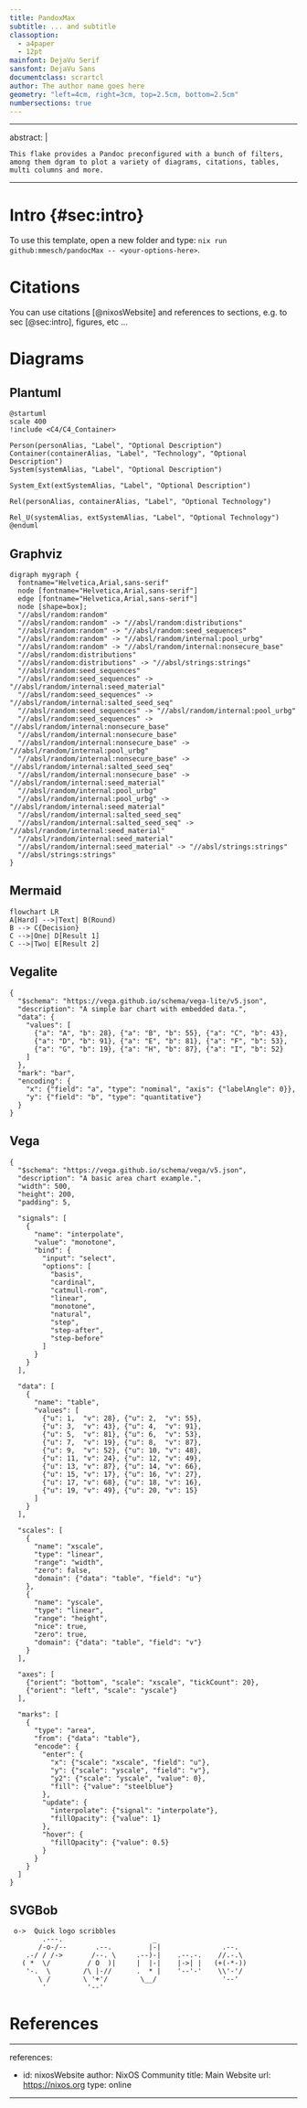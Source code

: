 ```yaml
---
title: PandoxMax
subtitle: ... and subtitle
classoption:
  - a4paper
  - 12pt
mainfont: DejaVu Serif
sansfont: DejaVu Sans
documentclass: scrartcl
author: The author name goes here
geometry: "left=4cm, right=3cm, top=2.5cm, bottom=2.5cm"
numbersections: true
---
```


---
abstract: |

    This flake provides a Pandoc preconfigured with a bunch of filters, among them dgram to plot a variety of diagrams, citations, tables, multi columns and more.

---

# Intro {#sec:intro}

To use this template, open a new folder and type: `nix run github:mmesch/pandocMax -- <your-options-here>`.

# Citations

You can use citations [@nixosWebsite] and references to sections, e.g. to sec [@sec:intro], figures, etc ...

# Diagrams

## Plantuml

```{.dgram converter=Plantuml filetype=png width=50% showcode=true}
@startuml
scale 400
!include <C4/C4_Container>

Person(personAlias, "Label", "Optional Description")
Container(containerAlias, "Label", "Technology", "Optional Description")
System(systemAlias, "Label", "Optional Description")

System_Ext(extSystemAlias, "Label", "Optional Description")

Rel(personAlias, containerAlias, "Label", "Optional Technology")

Rel_U(systemAlias, extSystemAlias, "Label", "Optional Technology")
@enduml
```
## Graphviz

``` {.dgram converter=GraphViz}
digraph mygraph {
  fontname="Helvetica,Arial,sans-serif"
  node [fontname="Helvetica,Arial,sans-serif"]
  edge [fontname="Helvetica,Arial,sans-serif"]
  node [shape=box];
  "//absl/random:random"
  "//absl/random:random" -> "//absl/random:distributions"
  "//absl/random:random" -> "//absl/random:seed_sequences"
  "//absl/random:random" -> "//absl/random/internal:pool_urbg"
  "//absl/random:random" -> "//absl/random/internal:nonsecure_base"
  "//absl/random:distributions"
  "//absl/random:distributions" -> "//absl/strings:strings"
  "//absl/random:seed_sequences"
  "//absl/random:seed_sequences" -> "//absl/random/internal:seed_material"
  "//absl/random:seed_sequences" -> "//absl/random/internal:salted_seed_seq"
  "//absl/random:seed_sequences" -> "//absl/random/internal:pool_urbg"
  "//absl/random:seed_sequences" -> "//absl/random/internal:nonsecure_base"
  "//absl/random/internal:nonsecure_base"
  "//absl/random/internal:nonsecure_base" -> "//absl/random/internal:pool_urbg"
  "//absl/random/internal:nonsecure_base" -> "//absl/random/internal:salted_seed_seq"
  "//absl/random/internal:nonsecure_base" -> "//absl/random/internal:seed_material"
  "//absl/random/internal:pool_urbg"
  "//absl/random/internal:pool_urbg" -> "//absl/random/internal:seed_material"
  "//absl/random/internal:salted_seed_seq"
  "//absl/random/internal:salted_seed_seq" -> "//absl/random/internal:seed_material"
  "//absl/random/internal:seed_material"
  "//absl/random/internal:seed_material" -> "//absl/strings:strings"
  "//absl/strings:strings"
}
```

## Mermaid

```{.dgram converter=Mermaid filetype=pdf}
flowchart LR
A[Hard] -->|Text| B(Round)
B --> C{Decision}
C -->|One| D[Result 1]
C -->|Two| E[Result 2]
```

## Vegalite

``` {.dgram converter=VegaLite filetype=pdf extraOptions="-s0.25"}
{
  "$schema": "https://vega.github.io/schema/vega-lite/v5.json",
  "description": "A simple bar chart with embedded data.",
  "data": {
    "values": [
      {"a": "A", "b": 28}, {"a": "B", "b": 55}, {"a": "C", "b": 43},
      {"a": "D", "b": 91}, {"a": "E", "b": 81}, {"a": "F", "b": 53},
      {"a": "G", "b": 19}, {"a": "H", "b": 87}, {"a": "I", "b": 52}
    ]
  },
  "mark": "bar",
  "encoding": {
    "x": {"field": "a", "type": "nominal", "axis": {"labelAngle": 0}},
    "y": {"field": "b", "type": "quantitative"}
  }
}
```

## Vega

``` {.dgram converter=Vega filetype=pdf}
{
  "$schema": "https://vega.github.io/schema/vega/v5.json",
  "description": "A basic area chart example.",
  "width": 500,
  "height": 200,
  "padding": 5,

  "signals": [
    {
      "name": "interpolate",
      "value": "monotone",
      "bind": {
        "input": "select",
        "options": [
          "basis",
          "cardinal",
          "catmull-rom",
          "linear",
          "monotone",
          "natural",
          "step",
          "step-after",
          "step-before"
        ]
      }
    }
  ],

  "data": [
    {
      "name": "table",
      "values": [
        {"u": 1,  "v": 28}, {"u": 2,  "v": 55},
        {"u": 3,  "v": 43}, {"u": 4,  "v": 91},
        {"u": 5,  "v": 81}, {"u": 6,  "v": 53},
        {"u": 7,  "v": 19}, {"u": 8,  "v": 87},
        {"u": 9,  "v": 52}, {"u": 10, "v": 48},
        {"u": 11, "v": 24}, {"u": 12, "v": 49},
        {"u": 13, "v": 87}, {"u": 14, "v": 66},
        {"u": 15, "v": 17}, {"u": 16, "v": 27},
        {"u": 17, "v": 68}, {"u": 18, "v": 16},
        {"u": 19, "v": 49}, {"u": 20, "v": 15}
      ]
    }
  ],

  "scales": [
    {
      "name": "xscale",
      "type": "linear",
      "range": "width",
      "zero": false,
      "domain": {"data": "table", "field": "u"}
    },
    {
      "name": "yscale",
      "type": "linear",
      "range": "height",
      "nice": true,
      "zero": true,
      "domain": {"data": "table", "field": "v"}
    }
  ],

  "axes": [
    {"orient": "bottom", "scale": "xscale", "tickCount": 20},
    {"orient": "left", "scale": "yscale"}
  ],

  "marks": [
    {
      "type": "area",
      "from": {"data": "table"},
      "encode": {
        "enter": {
          "x": {"scale": "xscale", "field": "u"},
          "y": {"scale": "yscale", "field": "v"},
          "y2": {"scale": "yscale", "value": 0},
          "fill": {"value": "steelblue"}
        },
        "update": {
          "interpolate": {"signal": "interpolate"},
          "fillOpacity": {"value": 1}
        },
        "hover": {
          "fillOpacity": {"value": 0.5}
        }
      }
    }
  ]
}
```

## SVGBob


``` {.dgram converter=Svgbob}
 o->  Quick logo scribbles
        .---.                      _
       /-o-/--       .--.         |-|               .--.
    .-/ / /->       /--. \     .--)-|    .--.-.    //.-.\
   ( *  \/         / O  )|     |  |-|    |->| |   (+(-*-))
    '-.  \        /\ |-//      .  * |    '--'-'    \\'-'/
       \ /        \ '+'/        \__/                '--'
        '          '--'
```

# References

---
references:
- id: nixosWebsite
  author: NixOS Community
  title: Main Website
  url: https://nixos.org
  type: online

---
